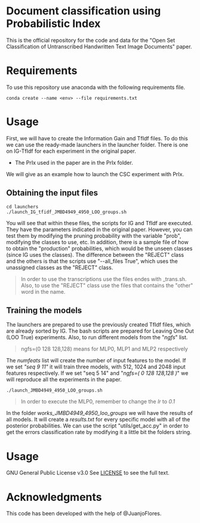 Document classification using Probabilistic Index
======

This is the official repository for the code and data for the "Open Set Classification of Untranscribed Handwritten Text Image Documents" paper.

Requirements
===========
To use this repository use anaconda with the following requirements file.

```
conda create --name <env> --file requirements.txt
```

Usage
=====

First, we will have to create the Information Gain and TfIdf files. To do this we can use the ready-made launchers in the launcher folder. There is one on IG-TfIdf for each experiment in the original paper.

* The PrIx used in the paper are in the PrIx folder.

We will give as an example how to launch the CSC experiment with PrIx.

## Obtaining the input files

```
cd launchers
./launch_IG_tfidf_JMBD4949_4950_LOO_groups.sh
```

You will see that within these files, the scripts for IG and TfIdf are executed. They have the parameters indicated in the original paper. 
However, you can test them by modifying the pruning probability with the variable "prob", modifying the classes to use, etc.
In addition, there is a sample file of how to obtain the "production" probabilities, which would be the unseen classes (since IG uses the classes).
The difference between the "REJECT" class and the others is that the scripts use "--all_files True", which uses the unassigned classes as the "REJECT" class.


> In order to use the transcriptions use the files endes with _trans.sh. Also, to use the "REJECT" class use the files that contains the "other" word in the name.

## Training the models

The launchers are prepared to use the previously created TfIdf files, which are already sorted by IG.
The bash scripts are prepared for Leaving One Out (LOO True) experiments.
Also, to run different models from the "*ngfs*" list.

> ngfs=(0 128 128,128)  means for MLP0, MLP1 and MLP2 respectively

The *numfeats* list will create the number of input features to the model. If we set *"seq 9 11"* it will train three models, with 512, 1024 and 2048 input features respectively.
If we set "seq 5 14" and "*ngfs=( 0 128 128,128 )*" we will reproduce all the experiments in the paper.


```
./launch_JMBD4949_4950_LOO_groups.sh
```

> In order to execute the MLP0, remember to change the *lr* to *0.1*

In the folder *works_JMBD4949_4950_loo_groups* we will have the results of all models. It will create a *results.txt* for every specific model with all of the posterior probabilities.
We can use the script "utils/get_acc.py" in order to get the errors classification rate by modifying it a little bit the folders string.


Usage
=====
GNU General Public License v3.0
See [LICENSE](LICENSE) to see the full text.

Acknowledgments
===============
This code has been developed with the help of @JuanjoFlores.